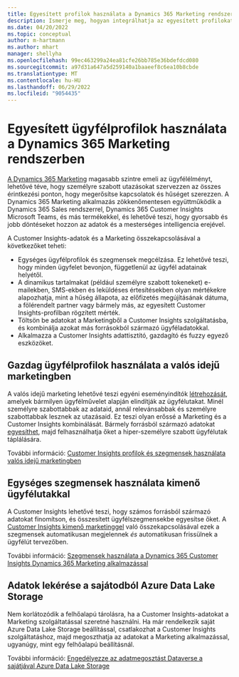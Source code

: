 ```yaml
---
title: Egyesített profilok használata a Dynamics 365 Marketing rendszerben
description: Ismerje meg, hogyan integrálhatja az egyesített profilokat és szegmenseket a Dynamics 365 Marketing alkalmazással.
ms.date: 04/20/2022
ms.topic: conceptual
author: m-hartmann
ms.author: mhart
manager: shellyha
ms.openlocfilehash: 99ec463299a24ea81cfe26bb785e36bdefdcd080
ms.sourcegitcommit: a97d31a647a5d259140a1baaeef8c6ea10b8cbde
ms.translationtype: MT
ms.contentlocale: hu-HU
ms.lasthandoff: 06/29/2022
ms.locfileid: "9054435"
---
```

# <a name="use-unified-customer-profiles-in-dynamics-365-marketing"></a>Egyesített ügyfélprofilok használata a Dynamics 365 Marketing rendszerben

[A Dynamics 365 Marketing](/dynamics365/marketing/overview) magasabb szintre emeli az ügyfélélményt, lehetővé téve, hogy személyre szabott utazásokat szervezzen az összes érintkezési ponton, hogy megerősítse kapcsolatok és hűséget szerezzen. A Dynamics 365 Marketing alkalmazás zökkenőmentesen együttműködik a Dynamics 365 Sales rendszerrel, Dynamics 365 Customer Insights Microsoft Teams, és más termékekkel, és lehetővé teszi, hogy gyorsabb és jobb döntéseket hozzon az adatok és a mesterséges intelligencia erejével.

A Customer Insights-adatok és a Marketing összekapcsolásával a következőket teheti:

- Egységes ügyfélprofilok és szegmensek megcélzása. Ez lehetővé teszi, hogy minden ügyfelet bevonjon, függetlenül az ügyfél adatainak helyétől.
- A dinamikus tartalmakat (például személyre szabott tokeneket) e-mailekben, SMS-ekben és leküldéses értesítésekben olyan mértékekre alapozhatja, mint a hűség állapota, az előfizetés megújításának dátuma, a fölérendelt partner vagy bármely más, az egyesített Customer Insights-profilban rögzített mérték.
- Töltsön be adatokat a Marketingből a Customer Insights szolgáltatásba, és kombinálja azokat más forrásokból származó ügyféladatokkal.
- Alkalmazza a Customer Insights adattisztító, gazdagító és fuzzy egyező eszközöket.

## <a name="use-rich-customer-profiles-in-real-time-marketing"></a>Gazdag ügyfélprofilok használata a valós idejű marketingben

A valós idejű marketing lehetővé teszi egyéni eseményindítók [létrehozását](/dynamics365/marketing/real-time-marketing-custom-triggers), amelyek bármilyen ügyfélművelet alapján elindítják az ügyfélutakat. Minél személyre szabottabbak az adataid, annál relevánsabbak és személyre szabottabbak lesznek az utazásaid. Ez teszi olyan erőssé a Marketing és a Customer Insights kombinálását. Bármely forrásból származó adatokat [egyesíthet](data-unification.md), majd felhasználhatja őket a hiper-személyre szabott ügyfélutak táplálására.

További információ: [Customer Insights profilok és szegmensek használata valós idejű marketingben](/dynamics365/marketing/real-time-marketing-ci-profile)

## <a name="use-unified-segments-with-outbound-customer-journeys"></a>Egységes szegmensek használata kimenő ügyfélutakkal

A Customer Insights lehetővé teszi, hogy számos forrásból származó adatokat finomítson, és összesített ügyfélszegmensekbe egyesítse őket. A [Customer Insights kimenő marketinggel](export-dynamics365-marketing.md) való összekapcsolásával ezek a szegmensek automatikusan megjelennek *és* automatikusan frissülnek a ügyfélút tervezőben.

További információ: [Szegmensek használata a Dynamics 365 Customer Insights Dynamics 365 Marketing alkalmazással](/dynamics365/marketing/customer-insights-segments)

## <a name="pull-data-from-your-own-azure-data-lake-storage"></a>Adatok lekérése a sajátodból Azure Data Lake Storage

Nem korlátozódik a felhőalapú tárolásra, ha a Customer Insights-adatokat a Marketing szolgáltatással szeretné használni. Ha már rendelkezik saját Azure Data Lake Storage beállítással, csatlakozhat a Customer Insights szolgáltatáshoz, majd megoszthatja az adatokat a Marketing alkalmazással, ugyanúgy, mint egy felhőalapú beállításnál.

További információ: [Engedélyezze az adatmegosztást Dataverse a sajátjával Azure Data Lake Storage](customer-insights-dataverse.md#enable-data-sharing-with-dataverse-from-your-own-azure-data-lake-storage-preview)
